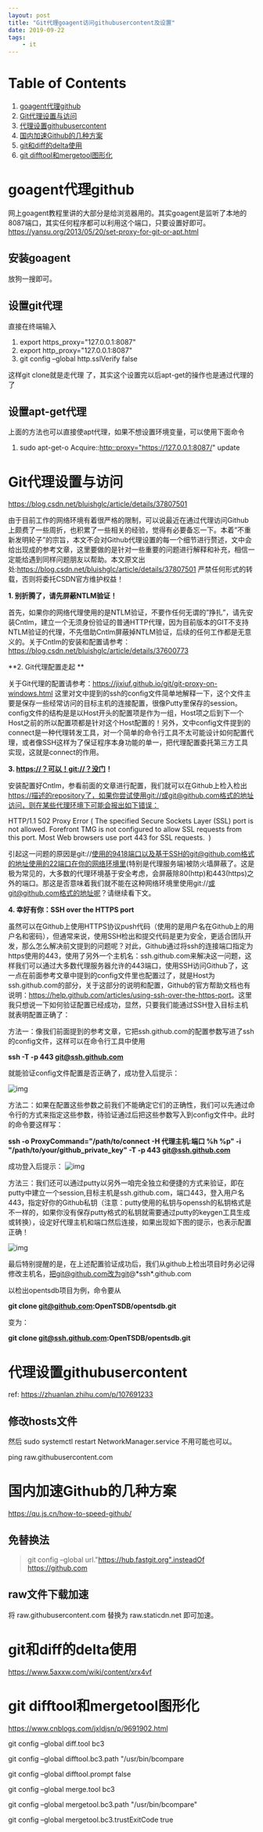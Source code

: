 ```yaml
---
layout: post
title: "Git代理goagent访问githubusercontent及设置"
date: 2019-09-22
tags: 
    - it
---
```



# Table of Contents

1.  [goagent代理github](#org7e7544c)
2.  [Git代理设置与访问](#orgc087e2b)
3.  [代理设置githubusercontent](#org5f2e450)
4.  [国内加速Github的几种方案](#orgae6081f)
5.  [git和diff的delta使用](#org565c8ab)
6.  [git difftool和mergetool图形化](#org56649ab)


<a id="org7e7544c"></a>

# goagent代理github

网上goagent教程里讲的大部分是给浏览器用的。其实goagent是监听了本地的8087端口，其实任何程序都可以利用这个端口，只要设置好即可。
<https://yansu.org/2013/05/20/set-proxy-for-git-or-apt.html>


## 安装goagent

放狗一搜即可。


## 设置git代理

直接在终端输入

1.  export https\_proxy="127.0.0.1:8087"
2.  export http\_proxy="127.0.0.1:8087"
3.  git config &#x2013;global http.sslVerify false

这样git clone就是走代理 了，其实这个设置完以后apt-get的操作也是通过代理的了


## 设置apt-get代理

上面的方法也可以直接使apt代理，如果不想设置环境变量，可以使用下面命令

1.  sudo apt-get-o Acquire::<http::proxy="https://127.0.0.1:8087/>" update


<a id="orgc087e2b"></a>

# Git代理设置与访问

<https://blog.csdn.net/bluishglc/article/details/37807501>

由于目前工作的网络环境有着很严格的限制，可以说最近在通过代理访问Github上颇费了一些周折，也积累了一些相关的经验，觉得有必要备忘一下。本着”不重新发明轮子”的宗旨，本文不会对Github代理设置的每一个细节进行赘述，文中会给出现成的参考文章，这里要做的是针对一些重要的问题进行解释和补充，相信一定能给遇到同样问题朋友以帮助。本文原文出处:<https://blog.csdn.net/bluishglc/article/details/37807501> 严禁任何形式的转载，否则将委托CSDN官方维护权益！

**1. 别折腾了，请先屏蔽NTLM验证！**

首先，如果你的网络代理使用的是NTLM验证，不要作任何无谓的”挣扎”，请先安装Cntlm，建立一个无须身份验证的普通HTTP代理，因为目前版本的GIT不支持NTLM验证的代理，不先借助Cntlm屏蔽掉NTLM验证，后续的任何工作都是无意义的。关于Cntlm的安装和配置请参考：<https://blog.csdn.net/bluishglc/article/details/37600773>

**2. Git代理配置走起 **

关于Git代理的配置请参考：<https://jixiuf.github.io/git/git-proxy-on-windows.html> 这里对文中提到的ssh的config文件简单地解释一下，这个文件主要是保存一些经常访问的目标主机的连接配置，很像Putty里保存的session。config文件的结构是是以Host开头的配置项是作为一组，Host项之后到下一个Host之前的所以配置项都是针对这个Host配置的！另外，文中config文件提到的connect是一种代理转发工具，对一个简单的命令行工具不太可能设计如何配置代理，或者像SSH这样为了保证程序本身功能的单一，把代理配置委托第三方工具实现，这就是connect的作用。

**3. <https://？可以！git://？没门>！**

安装配置好Cntlm，参看前面的文章进行配置，我们就可以在Github上检入检出<https://描述的repository了，如果你尝试使用git://或git@github.com格式的地址访问，则在某些代理环境下可能会报出如下错误：>

HTTP/1.1 502 Proxy Error ( The specified Secure Sockets Layer (SSL) port
is not allowed. Forefront TMG is not configured to allow SSL requests
from this port. Most Web browsers use port 443 for SSL requests.  )

引起这一问题的原因是git://使用的9418端口以及基于SSH的git@github.com格式的地址使用的22端口在你的网络环境里(特别是代理服务端)被防火墙屏蔽了。这是极为常见的，大多数的代理环境基于安全考虑，会屏蔽除80(http)和443(https)之外的端口。那这是否意味着我们就不能在这种网络环境里使用git://或git@github.com格式的地址呢？请继续看下文。

**4. 幸好有你：SSH over the HTTPS port**

虽然可以在Github上使用HTTPS协议push代码（使用的是用户名在Github上的用户名和密码），但通常来说，使用SSH检出和提交代码是更为安全，更适合团队开发，那么怎么解决前文提到的问题呢？对此，Github通过将ssh的连接端口指定为https使用的443，使用了另外一个主机名：ssh.github.com来解决这一问题，这样我们可以通过大多数代理服务器允许的443端口，使用SSH访问Github了，这一点在前面参考文章中提到的config文件里也配置过了，就是Host为ssh.github.com的部分，关于这部分的说明和配置，Github的官方帮助文档也有说明：<https://help.github.com/articles/using-ssh-over-the-https-port>。这里我只想说一下如何验证配置已经成功，显然，只要我们能通过SSH登入目标主机就表明配置正确了：

方法一：像我们前面提到的参考文章，它把ssh.github.com的配置参数写进了ssh的config文件，这样可以在命令行工具中使用

**ssh -T -p 443 git@ssh.github.com**

就能验证config文件配置是否正确了，成功登入后提示：

![img](https://simg.sinajs.cn/blog7style/images/common/sg_trans.gif)

方法二：如果在配置这些参数之前我们不能确定它们的正确性，我们可以先通过命令行的方式来指定这些参数，待验证通过后把这些参数写入到config文件中。此时的命令要这样写：

**ssh -o ProxyCommand="/path/to/connect -H 代理主机:端口 %h %p" -i
"/path/to/your/github\_private\_key" -T -p 443 git@ssh.github.com**

成功登入后提示：
![img](https://simg.sinajs.cn/blog7style/images/common/sg_trans.gif)

方法三：我们还可以通过putty以另外一咱完全独立和便捷的方式来验证，即在putty中建立一个session,目标主机是ssh.github.com，端口443，登入用户名443，指定好你的Github私钥（注意：putty使用的私钥与openssh的私钥格式是不一样的，如果你没有保存putty格式的私钥就需要通过putty的keygen工具生成或转换），设定好代理主机和端口然后连接，如果出现如下图的提示，也表示配置正确！

![img](https://simg.sinajs.cn/blog7style/images/common/sg_trans.gif)

最后特别提醒的是，在上述配置验证成功后，我们从github上检出项目时务必记得修改主机名，把git@github.com改为git@\*ssh\*.github.com

以检出opentsdb项目为例，命令要从

**git clone git@github.com:OpenTSDB/opentsdb.git**

变为：

**git clone git@ssh.github.com:OpenTSDB/opentsdb.git**


<a id="org5f2e450"></a>

# 代理设置githubusercontent

ref: <https://zhuanlan.zhihu.com/p/107691233>


## 修改hosts文件

然后 sudo systemctl restart NetworkManager.service 不用可能也可以。

ping raw.githubusercontent.com


<a id="orgae6081f"></a>

# 国内加速Github的几种方案

<https://qu.js.cn/how-to-speed-github/>


## 免替换法

> git config &#x2013;global url."<https://hub.fastgit.org".insteadOf> <https://github.com>


## raw文件下载加速

将 raw.githubusercontent.com 替换为 raw.staticdn.net 即可加速。


<a id="org565c8ab"></a>

# git和diff的delta使用

<https://www.5axxw.com/wiki/content/xrx4vf>


<a id="org56649ab"></a>

# git difftool和mergetool图形化

<https://www.cnblogs.com/jxldjsn/p/9691902.html>

git config &#x2013;global diff.tool bc3

git config &#x2013;global difftool.bc3.path "/usr/bin/bcompare

git config &#x2013;global difftool.prompt false

git config &#x2013;global merge.tool bc3

git config &#x2013;global mergetool.bc3.path "/usr/bin/bcompare"

git config &#x2013;global mergetool.bc3.trustExitCode true

